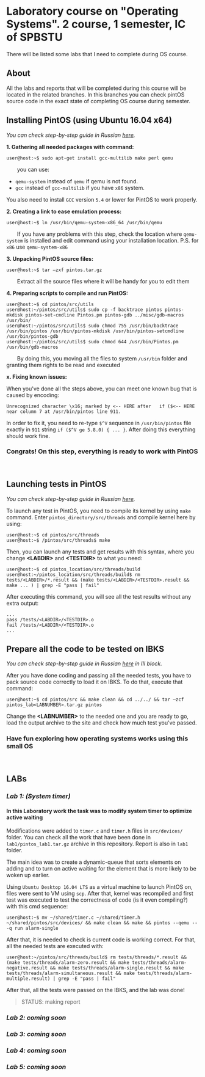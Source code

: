 # Laboratory course on "Operating Systems". 2 course, 1 semester, IC of SPBSTU

There will be listed some labs that I need to complete during OS course.

## About

All the labs and reports that will be completed during this course will be located in the related branches. In this branches you can check pintOS source code in the exact state of completing OS course during semester.

## Installing PintOS (using **Ubuntu 16.04 x64**)

*You can check step-by-step guide in Russian [here](./pintos_install.pdf).*

**1. Gathering all needed packages with command:**

```console
user@host:~$ sudo apt-get install gcc-multilib make perl qemu
```

&emsp;&emsp;you can use:

- `qemu-system` instead of `qemu` if qemu is not found.
- `gcc` instead of `gcc-multilib` if you have `x86` system.

You also need to install `GCC` version `5.4` or lower for PintOS to work properly.

**2. Creating a link to ease emulation process:**

```console
user@host:~$ ln /usr/bin/qemu-system-x86_64 /usr/bin/qemu
```

&emsp;&emsp;If you have any problems with this step, check the location where `qemu-system` is installed and edit command using your installation location. P.S. for `x86` use `qemu-system-x86`

**3. Unpacking PintOS source files:**

```console
user@host:~$ tar –zxf pintos.tar.gz
```

&emsp;&emsp;Extract all the source files where it will be handy for you to edit them

**4. Preparing scripts to compile and run PintOS:**

```console
user@host:~$ cd pintos/src/utils
user@host:~/pintos/src/utils$ sudo cp -f backtrace pintos pintos-mkdisk pintos-set-cmdline Pintos.pm pintos-gdb ../misc/gdb-macros /usr/bin/
user@host:~/pintos/src/utils$ sudo chmod 755 /usr/bin/backtrace /usr/bin/pintos /usr/bin/pintos-mkdisk /usr/bin/pintos-setcmdline /usr/bin/pintos-gdb
user@host:~/pintos/src/utils$ sudo chmod 644 /usr/bin/Pintos.pm /usr/bin/gdb-macros
```

&emsp;&emsp;By doing this, you moving all the files to system `/usr/bin` folder and granting them rights to be read and executed

**x. Fixing known issues:**

When you've done all the steps above, you can meet one known bug that is caused by encoding:

```console
Unrecognized character \x16; marked by <-- HERE after   if ($<-- HERE near column 7 at /usr/bin/pintos line 911.
```

In order to fix it, you need to re-type `$^V` sequence in `/usr/bin/pintos` file exactly in `911` string `if ($^V ge 5.8.0) { ... }`. After doing this everything should work fine.

### Congrats! On this step, everything is ready to work with PintOS

&emsp;

## Launching tests in PintOS

*You can check step-by-step guide in Russian [here](./pintos_testing.pdf).*

To launch any test in PintOS, you need to compile its kernel by using `make` command. Enter `pintos_directory/src/threads` and compile kernel here by using:

```console
user@host:~$ cd pintos/src/threads
user@host:~$ /pintos/src/threads$ make
```

Then, you can launch any tests and get results with this syntax, where you change **\<LABDIR>** and **\<TESTDIR>** to what you need:

```console
user@host:~$ cd pintos_location/src/threads/build
user@host:~/pintos_location/src/threads/build$ rm tests/<LABDIR>/*.result && (make tests/<LABDIR>/<TESTDIR>.result && make ... ) | grep -E "pass | fail"
```

After executing this command, you will see all the test results without any extra output:

```console
...
pass /tests/<LABDIR>/<TESTDIR>.o
fail /tests/<LABDIR>/<TESTDIR>.o
...
```

## Prepare all the code to be tested on IBKS

*You can check step-by-step guide in Russian [here](./pintos_guide.pdf) in III block.*

After you have done coding and passing all the needed tests, you have to pack source code correctly to load it on IBKS. To do that, execute that command:

```console
user@host:~$ cd pintos/src && make clean && cd ../../ && tar –zcf pintos_lab<LABNUMBER>.tar.gz pintos
```

Change the **\<LABNUMBER>** to the needed one and you are ready to go, load the output archive to the site and check how much test you've passed.

### Have fun exploring how operating systems works using this small OS

&emsp;

## LABs

### *Lab 1: (System timer)*

#### In this Laboratory work the task was to modify system timer to optimize active waiting

Modifications were added to `timer.c` and `timer.h` files in `src/devices/` folder. You can check all the work that have been done in `lab1/pintos_lab1.tar.gz` archive in this repository. Report is also in `lab1` folder.

The main idea was to create a dynamic-queue that sorts elements on adding and to turn on active waiting for the element that is more likely to be woken up earlier.

Using `Ubuntu Desktop 16.04 LTS` as a virtual machine to launch PintOS on, files were sent to VM using `scp`. After that, kernel was recompiled and first test was executed to test the correctness of code (is it even compiling?) with this cmd sequence:

```console
user@host:~$ mv ~/shared/timer.c ~/shared/timer.h ~/shared/pintos/src/devices/ && make clean && make && pintos --qemu -- -q run alarm-single
```

After that, it is needed to check is current code is working correct. For that, all the needed tests are executed with:

```console
user@host:~/pintos/src/threads/build$ rm tests/threads/*.result && (make tests/threads/alarm-zero.result && make tests/threads/alarm-negative.result && make tests/threads/alarm-single.result && make tests/threads/alarm-simultaneous.result && make tests/threads/alarm-multiple.result) | grep -E "pass | fail"
```

After that, all the tests were passed on the IBKS, and the lab was done!

>STATUS: making report

### *Lab 2: coming soon*

### *Lab 3: coming soon*

### *Lab 4: coming soon*

### *Lab 5: coming soon*
